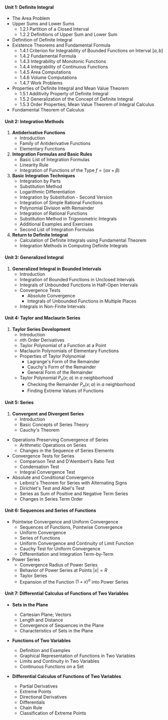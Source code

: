 #### Unit 1: Definite Integral

- The Area Problem
- Upper Sums and Lower Sums
	- 1.2.1 Partition of a Closed Interval
	- 1.2.2 Definitions of Upper Sum and Lower Sum
- Definition of Definite Integral
- Existence Theorems and Fundamental Formula
	- 1.4.1 Criterion for Integrability of Bounded Functions on Interval $[a,b]$
	- 1.4.2 Fundamental Formula
	- 1.4.3 Integrability of Monotonic Functions
	- 1.4.4 Integrability of Continuous Functions
	- 1.4.5 Area Computations
	- 1.4.6 Volume Computations
	- 1.4.7 Work Problems
- Properties of Definite Integral and Mean Value Theorem
	- 1.5.1 Additivity Property of Definite Integral
	- 1.5.2 Generalization of the Concept of Definite Integral
	- 1.5.3 Order Properties; Mean Value Theorem of Integral Calculus
- Fundamental Theorem of Calculus

#### Unit 2: Integration Methods

1. **Antiderivative Functions**
    - Introduction
    - Family of Antiderivative Functions
    - Elementary Functions
2. **Integration Formulas and Basic Rules**
    - Basic List of Integration Formulas
    - Linearity Rule
    - Integration of Functions of the Type $f=(\alpha x+\beta)$
3. **Basic Integration Techniques**
    - Integration by Parts
    - Substitution Method
    - Logarithmic Differentiation
    - Integration by Substitution - Second Version
    - Integration of Simple Rational Functions
    - Polynomial Division with Remainder
    - Integration of Rational Functions
    - Substitution Method in Trigonometric Integrals
    - Additional Examples and Exercises
    - Second List of Integration Formulas
4. **Return to Definite Integral**
    - Calculation of Definite Integrals using Fundamental Theorem
    - Integration Methods in Computing Definite Integrals

#### Unit 3: Generalized Integral

1. **Generalized Integral in Bounded Intervals**
    - Introduction
    - Integration of Bounded Functions in Unclosed Intervals
    - Integrals of Unbounded Functions in Half-Open Intervals
    - Convergence Tests
        - Absolute Convergence
        - Integrals of Unbounded Functions in Multiple Places
    - Integrals in Non-Finite Intervals

#### Unit 4: Taylor and Maclaurin Series

1. **Taylor Series Development**
    - Introduction
    - $n$th Order Derivatives
    - Taylor Polynomial of a Function at a Point
    - Maclaurin Polynomials of Elementary Functions
    - Properties of Taylor Polynomial
	    - Lagrange's Form of the Remainder
	    - Cauchy's Form of the Remainder
	    - General Form of the Remainder
    - Taylor Polynomial $P_n(x;a)$ in $a$ neighborhood
	    - Checking the Remainder $P_n(x;a)$ in $a$ neighborhood
	    - Finding Extreme Values of Functions

#### Unit 5: Series

1. **Convergent and Divergent Series**
    - Introduction
    - Basic Concepts of Series Theory
    - Cauchy's Theorem
- Operations Preserving Convergence of Series
    - Arithmetic Operations on Series
    - Changes in the Sequence of Series Elements
- Convergence Tests for Series
    - Comparison Test and D'Alembert's Ratio Test
    - Condensation Test
    - Integral Convergence Test
- Absolute and Conditional Convergence
    - Leibniz's Theorem for Series with Alternating Signs
    - Dirichlet's Test and Abel's Test
    - Series as Sum of Positive and Negative Term Series
    - Changes in Series Term Order

#### Unit 6: Sequences and Series of Functions

- Pointwise Convergence and Uniform Convergence
    - Sequences of Functions, Pointwise Convergence
    - Uniform Convergence
    - Series of Functions
    - Uniform Convergence and Continuity of Limit Function
    - Cauchy Test for Uniform Convergence
    - Differentiation and Integration Term-by-Term
- Power Series
	- Convergence Radius of Power Series
	- Behavior of Power Series at Points $|x|=R$
	- Taylor Series
	- Expansion of the Function $(1+x)^\alpha$ into Power Series


#### Unit 7: Differential Calculus of Functions of Two Variables

- **Sets in the Plane**
	- Cartesian Plane; Vectors
	- Length and Distance
	- Convergence of Sequences in the Plane
	- Characteristics of Sets in the Plane

- **Functions of Two Variables**
	- Definition and Examples
	- Graphical Representation of Functions in Two Variables
	- Limits and Continuity in Two Variables
	- Continuous Functions on a Set

- **Differential Calculus of Functions of Two Variables**
	- Partial Derivatives
	- Extreme Points
	- Directional Derivatives
	- Differentials
	- Chain Rule
	- Classification of Extreme Points